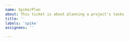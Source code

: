 ```yaml
---
name: Spike/Plan
about: This ticket is about planning a project's tasks
title: ''
labels: 'spike'
assignees: ''

---
```

